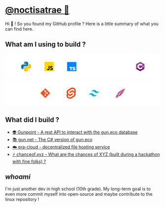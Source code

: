 # [@noctisatrae 👺](https://twitter.com/@noctisatrae)
Hi 👋 ! So you found my GitHub profile ? Here is a little summary of what you can find here.

## What am I using to build ?
![Tools](./Languages.svg)
![Tools 2](./Tools.svg)

## What did I build ?
- [👽 Gunpoint - A rest API to interact with the gun.eco database](https://github.com/noctisatrae/gunpoint)
- [📚 gun.net - The C# version of gun.eco](https://github.com/noctisatrae/gun.net)
- [☁️ era-cloud - decentralized file hosting service](https://github.com/noctisatrae/era-cloud)
- [⚡ chanceof.xyz - What are the chances of XYZ (built during a hackathon with fine folks) ?](https://chanceof.xyz)

## *whoami*
I'm just another dev in high school (10th grade). My long-term goal is to even more commit myself into open-source and maybe contribute to the linux repository !
